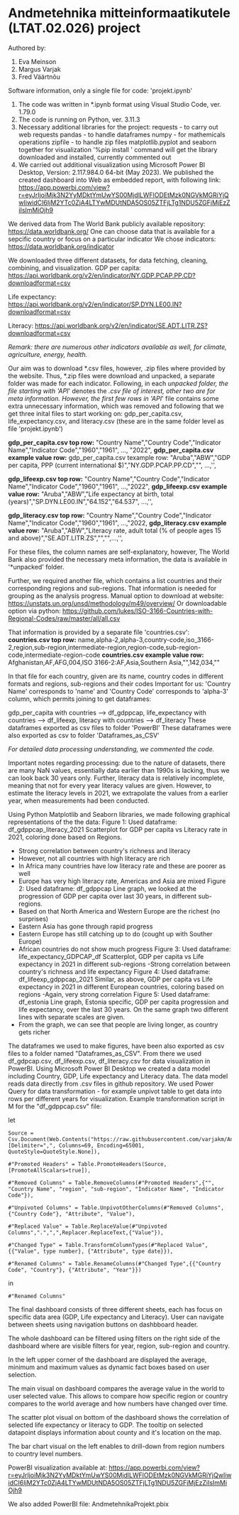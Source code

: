 # Andmetehnika mitteinformaatikutele (LTAT.02.026) project

Authored by:
1) Eva Meinson
2) Margus Varjak
3) Fred Väärtnõu


Software information, only a single file for code: 'projekt.ipynb'
1) The code was written in *.ipynb format using Visual Studio Code, ver. 1.79.0
2) The code is running on Python, ver. 3.11.3
3) Necessary additional libraries for the project:
requests - to carry out web requests
pandas - to handle dataframes
numpy - for mathemicals operations
zipfile - to handle zip files
matplotlib.pyplot and seaborn together for visualization
'%pip install <library>' command will get the library downloaded and installed, currently commented out
4) We carried out additional visualization using Microsoft Power BI Desktop, Version: 2.117.984.0 64-bit (May 2023).
We published the created dashboard into Web as embedded report, with following link: https://app.powerbi.com/view?r=eyJrIjoiMjk3N2YyMDktYmUwYS00MjdlLWFlODEtMzk0NGVkMGRiYjQwIiwidCI6IjM2YTc0ZjA4LTYwMDUtNDA5OS05ZTFjLTg1NDU5ZGFjMjEzZiIsImMiOjh9 

We derived data from The World Bank publicly available repository:
https://data.worldbank.org/
One can choose data that is available for a sepcific country or focus on a particular indicator
We chose indicators:
https://data.worldbank.org/indicator

We downloaded three different datasets, for data fetching, cleaning, combining, and visualization.
GDP per capita:     https://api.worldbank.org/v2/en/indicator/NY.GDP.PCAP.PP.CD?downloadformat=csv

Life expectancy:    https://api.worldbank.org/v2/en/indicator/SP.DYN.LE00.IN?downloadformat=csv

Literacy:           https://api.worldbank.org/v2/en/indicator/SE.ADT.LITR.ZS?downloadformat=csv

<i>Remark: there are numerous other indicators available as well, for climate, agriculture, energy, health. </i>

Our aim was to download *.csv files, however, .zip files where provided by the website. Thus, *.zip files were download and unpacked, a separate folder was made for each indicator. Following, in each *unpacked folder, the file starting with 'API*' denotes the *.csv file of interest, other two are for meta information.
However,  the first few rows in 'API*' file contains some extra unnecessary information, which was removed and following that we get three inital files to start working on: gdp_per_capita.csv, life_expectancy.csv, and literacy.csv (these are in the same folder level as file 'projekt.ipynb')

<b>gdp_per_capita.csv top row:</b>
"Country Name","Country Code","Indicator Name","Indicator Code","1960","1961", ..., "2022",
<b>gdp_per_capita.csv example value row:</b>
gdp_per_capita.csv texample row:
"Aruba","ABW","GDP per capita, PPP (current international $)","NY.GDP.PCAP.PP.CD","", ...,'',

<b>gdp_lifeexp.csv top row:</b>
"Country Name","Country Code","Indicator Name","Indicator Code","1960","1961", ...,"2022",
<b>gdp_lifeexp.csv example value row:</b>
"Aruba","ABW","Life expectancy at birth, total (years)","SP.DYN.LE00.IN","64.152","64.537", ...,'',

<b>gdp_literacy.csv top row:</b>
"Country Name","Country Code","Indicator Name","Indicator Code","1960","1961", ...,"2022,
<b>gdp_literacy.csv example value row:</b>
"Aruba","ABW","Literacy rate, adult total (% of people ages 15 and above)","SE.ADT.LITR.ZS","","",...,'',

For these files, the column names are self-explanatory, however, The World Bank also provided the necessary meta information, the data is available in '*unpacked' folder.

Further, we required another file, which contains a list countries and their corresponding regions and sub-regions. That information is needed for grouping as the analysis progress.
Manual option to download at website: 
https://unstats.un.org/unsd/methodology/m49/overview/
Or downloadable option via python:
https://github.com/lukes/ISO-3166-Countries-with-Regional-Codes/raw/master/all/all.csv

That information is provided by a separate file 'countries.csv':
<b>countries.csv top row:</b>
name,alpha-2,alpha-3,country-code,iso_3166-2,region,sub-region,intermediate-region,region-code,sub-region-code,intermediate-region-code
<b>countries.csv example value row:</b>
Afghanistan,AF,AFG,004,ISO 3166-2:AF,Asia,Southern Asia,"",142,034,""

In that file for each country, given are its name, country codes in different formats and regions, sub-regions and their codes
Important for us: 'Country Name' corresponds to 'name' and 'Country Code' corresponds to 'alpha-3' column, which permits joining to get dataframes: 

gdp_per_capita with countries --> df_gdppcap, 
life_expectancy with countries --> df_lifeexp, 
literacy with countries --> df_literacy
These dataframes exported as csv files to folder 'PowerBI'
These dataframes were also exported as csv to folder 'Dataframes_as_CSV'

<i>For detailed data processing understanding, we commented the code.</i>

Important notes regarding processing: due to the nature of datasets, there are many NaN values, essentially data earlier than 1990s is lacking, thus we can look back 30 years only.
Further, literacy data is relatively incomplete, meaning that not for every year literacy values are given. However, to estimate the literacy levels in 2021, we extrapolate the values from a earlier year, when measurements had been conducted.

Using Python Matplotlib and Seaborn libraries, we made following graphical representations of the the data:
Figure 1:
Used dataframe: df_gdppcap_literacy_2021
Scatterplot for GDP per capita vs Literacy rate in 2021, coloring done based on Regions.
- Strong correlation between country's richness and literacy
- However, not all countries with high literacy are rich
- In Africa many countries have low literacy rate and these are poorer as well
- Europe has very high literacy rate, Americas and Asia are mixed
Figure 2:
Used dataframe: df_gdppcap
Line graph, we looked at the progression of GDP per capita over last 30 years, in different sub-regions.
- Based on that North America and Western Europe are the richest (no surprises)
- Eastern Asia has gone through rapid progress
- Eastern Europe has still catching up to do (cought up with Souther Europe)
- African countries do not show much progress
Figure 3:
Used dataframe: life_expectancy_GDPCAP_df
Scatterplot, GDP per capita vs Life expectancy in 2021 in different sub-regions
-Strong correlation between country's richness and life expectancy
Figure 4:
Used dataframe: df_lifeexp_gdppcap_2021
Similar, as above, GDP per capita vs Life expectancy in 2021 in different European countries, coloring based on regions
-Again, very strong correlation
Figure 5:
Used dataframe: df_estonia
Line graph, Estonia specific, GDP per capita progression and life expectancy, over the last 30 years.
On the same graph two different lines with separate scales are given.
- From the graph, we can see that people are living longer, as country gets richer

The dataframes we used to make figures, have been also exported as csv files to a folder named "Dataframes_as_CSV".
From there we used df_gdpcap.csv, df_lifeexp.csv, df_literacy.csv for data visualization in PowerBI.
Using Microsoft Power BI Desktop we created a data model including Country, GDP, Life expectancy and Literacy data. The data model reads data directly from .csv files in github repository. We used Power Query for data transformation - for example unpivot  table to get data into rows per different years for visualization. Example transformation script in M for the "df_gdppcap.csv" file:

let

    Source = Csv.Document(Web.Contents("https://raw.githubusercontent.com/varjakm/Andmetehnika_projekt/main/ForPowerBI/df_gdppcap.csv"),[Delimiter=",", Columns=69, Encoding=65001, QuoteStyle=QuoteStyle.None]),

    #"Promoted Headers" = Table.PromoteHeaders(Source, [PromoteAllScalars=true]),

    #"Removed Columns" = Table.RemoveColumns(#"Promoted Headers",{"", "Country Name", "region", "sub-region", "Indicator Name", "Indicator Code"}),

    #"Unpivoted Columns" = Table.UnpivotOtherColumns(#"Removed Columns", {"Country Code"}, "Attribute", "Value"),

    #"Replaced Value" = Table.ReplaceValue(#"Unpivoted Columns",".",",",Replacer.ReplaceText,{"Value"}),

    #"Changed Type" = Table.TransformColumnTypes(#"Replaced Value",{{"Value", type number}, {"Attribute", type date}}),

    #"Renamed Columns" = Table.RenameColumns(#"Changed Type",{{"Country Code", "Country"}, {"Attribute", "Year"}})

in

    #"Renamed Columns"

The final dashboard consists of three different sheets, each has focus on specific data area (GDP, Life expectancy and Literacy). User can navigate between sheets using navigation buttons on dashbboard header.

The whole dashboard can be filtered using filters on the right side of the dashboard where are visible filters for year, region, sub-region and country.

In the left upper corner of the dashboard are displayed the average, minimum and maximum values as dynamic fact boxes based on user selection.

The main visual on dashboard compares the average value in the world to user selected value. This allows to compare how specific region or country compares to the world average and how numbers have changed over time.

The scatter plot visual on bottom of the dashboard shows the correlation of selected life expectancy or literacy to GDP. The tooltip on selected datapoint displays information about county and it's location on the map.

The bar chart visual on the left enables to drill-down from region numbers to country level numbers. 


PowerBI visualization available at:
https://app.powerbi.com/view?r=eyJrIjoiMjk3N2YyMDktYmUwYS00MjdlLWFlODEtMzk0NGVkMGRiYjQwIiwidCI6IjM2YTc0ZjA4LTYwMDUtNDA5OS05ZTFjLTg1NDU5ZGFjMjEzZiIsImMiOjh9 

We also added PowerBI file: AndmetehnikaProjekt.pbix
